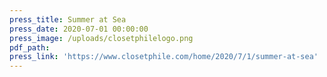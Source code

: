 ```yaml
---
press_title: Summer at Sea
press_date: 2020-07-01 00:00:00
press_image: /uploads/closetphilelogo.png
pdf_path:
press_link: 'https://www.closetphile.com/home/2020/7/1/summer-at-sea'
---
```

